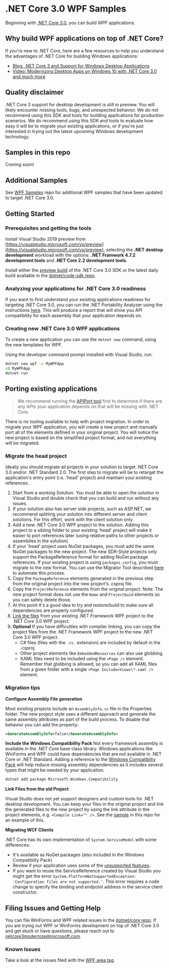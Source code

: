 # .NET Core 3.0 WPF Samples
Beginning with [.NET Core 3.0](https://github.com/dotnet/core-sdk#installers-and-binaries), you can build WPF applications.

## Why build WPF applications on top of .NET Core?
If you're new to .NET Core, here are a few resources to help you understand the advantages of .NET Core for building Windows applications:
* [Blog: .NET Core 3 and Support for Windows Desktop Applications](https://blogs.msdn.microsoft.com/dotnet/2018/05/07/net-core-3-and-support-for-windows-desktop-applications/)
* [Video: Modernizing Desktop Apps on Windows 10 with .NET Core 3.0 and much more](https://channel9.msdn.com/events/Build/2018/BRK3501?term=scott%20hunter&pubDate=year&lang-en=true)

## Quality disclaimer
.NET Core 3 support for desktop development is still in preview. You will likely encounter missing tools, bugs, and unexpected behavior. We do not recommend using this SDK and tools for building applications for production scenarios. We do recommend using this SDK and tools to evaluate how easy it will be to migrate your existing applications, or if you're just interested in trying out the latest upcoming Windows development technology.

## Samples in this repo
Coming soon!

## Additional Samples
See [WPF Samples](https://www.github.com/Microsoft/wpf-samples) repo for additional WPF samples that have been updated to target .NET Core 3.0. 

## Getting Started

### Prerequisites and getting the tools

Install Visual Studio 2019 preview from [https://visualstudio.microsoft.com/vs/preview](https://visualstudio.microsoft.com/vs/preview), selecting the **.NET desktop development** workload with the options: **.NET Framwork 4.7.2 development tools** and **.NET Core 2.2 development tools**. 

Install either the [preview build](https://dotnet.microsoft.com/download/dotnet-core/3.0) of the .NET Core 3.0 SDK or the latest daily build available in the [dotnet/code-sdk repo](https://github.com/dotnet/core-sdk).


### Analyzing your applications for .NET Core 3.0 readiness
If you want to first understand your existing applications readiness for targeting .NET Core 3.0, you can run the .NET Portability Analyzer using the instructions [here](https://blogs.msdn.microsoft.com/dotnet/2018/08/08/are-your-windows-forms-and-wpf-applications-ready-for-net-core-3-0/). This will produce a report that will show you API compatibility for each assembly that your application depends on.

### Creating new .NET Core 3.0 WPF applications
To create a new application you can use the `dotnet new` command, using the new templates for WPF.

Using the developer command prompt installed with Visual Studio, run:
```cmd
dotnet new wpf -o MyWPFApp
cd MyWPFApp
dotnet run
```

## Porting existing applications

>We recommend running the [APIPort tool](https://github.com/Microsoft/dotnet-apiport-ui/releases) first to determine if there are any APIs your application depends on that will be missing with .NET Core.

There is no tooling available to help with project migration. In order to migrate your WPF application, you will create a new project and manually port all of the elements defined in your original project. You will notice the new project is based on the simplified project format, and not everything will be migrated.

### Migrate the head project
Ideally you should migrate all projects in your solution to target .NET Core 3.0 and/or .NET Standard 2.0. The first step to migrate will be to retarget the application's entry point (i.e. 'head' project) and maintain your existing references.

1. Start from a working Solution. You must be able to open the solution in Visual Studio and double check that you can build and run without any issues.
2. If your solution also has server side projects, such as ASP.NET, we recommend splitting your solution into different server and client solutions. For this effort, work with the client solution only.
3. Add a new .NET Core 3.0 WPF project to the solution. Adding this project to a sibling folder to your existing 'head' project will make it easier to port references later (using relative paths to other projects or assemblies in the solution)
4.  If your 'head' project uses NuGet packages, you must add the same NuGet packages to the new project. The new SDK-Style projects only support the PackageReference format for adding NuGet package references. If your existing project is using `packages.config`, you must migrate to the new format. You can use the Migrator Tool described [here](https://docs.microsoft.com/en-us/nuget/reference/migrate-packages-config-to-package-reference) to automate this process.
6. Copy the `PackageReference` elements generated in the previous step from the original project into the new project's .csproj file.
7. Copy the `ProjectReference` elements from the original project. Note: The new project format does not use the `Name` and `ProjectGuid` elements so you can safely delete those.
8. At this point it's a good idea to try and restore/build to make sure all dependencies are properly configured.
9. [Link the files](#link-files-from-the-old-project) from your existing .NET Framework WPF project to the .NET Core 3.0 WPF project.
10. **Optional** If you have difficulties with compiler linking, you can copy the project files from the .NET Framework WPF project to the new .NET Core 3.0 WPF project.
    * C# files (files with the `.cs.` extension) are included by default in the .csproj.
    * Other project elements like `EmbeddedResources` can also use globbing.
    * XAML files need to be included using the `<Page />` element. Remember that globbing is allowed, so you can add all XAML files from a given folder with a single `<Page Include=Views\*.xaml />` element.


### Migration tips

**Configure Assembly File generation**

Most existing projects include an `AssemblyInfo.cs` file in the Properties folder. The new project style uses a different approach and generate the same assembly attributes as part of the build process. To disable that behavior you can add the property:
```xml
<GenerateAssemblyInfo>false</GenerateAssemblyInfo>
```
**Include the Windows.Compatibility Pack**
Not every framework assembly is available in the .NET Core base class library. Windows applications like WinForms and WPF could have dependencies that are not available in .NET Core or .NET Standard. Adding a reference to the [Windows Compatibilty Pack](https://docs.microsoft.com/en-us/dotnet/core/porting/windows-compat-pack) will help reduce missing assembly dependencies as it includes several types that might be needed by your application.

```cmd
dotnet add package Microsoft.Windows.Compatibility
```
**Link Files from the old Project**

Visual Studio does not yet support designers and custom tools for .NET desktop development. You can keep your files in the original project and link the generated files to the new project by using the link attribute in the project elements, e.g. `<Compile Link="" />`. See the [sample](HelloWorld-WithLinkedFiles) in this repo for an example of this.

**Migrating WCF Clients**

.NET Core has its own implementation of `System.ServiceModel` with some differences:
* It's available as NuGet packages (also included in the Windows Compatiblity Pack)
* Review if your application uses some of the [unsupported features](https://github.com/dotnet/wcf/blob/master/release-notes/SupportedFeatures-v2.1.0.md).
* If you want to reuse the ServiceReference created by Visual Studio you might get the error `System.PlatformNotSupportedException: 'Configuration files are not supported.'`. This error requires a code change to specify the binding and endpoint address in the service client constructor.

## Filing Issues and Getting Help
You can file WinForms and WPF related issues in the [dotnet/core repo](https://github.com/dotnet/core/issues). If you are trying out WPF or WinForms development on top of .NET Core 3.0 and get stuck or have questions, please reach out to netcore3modernize@microsoft.com.

### Known Issues
Take a look at the issues filed with the [WPF area tag](https://github.com/dotnet/core/labels/area-wpf).
